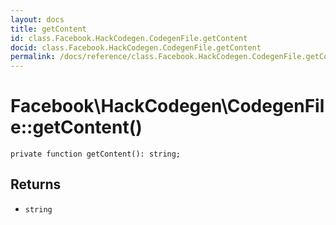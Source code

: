 ```yaml
---
layout: docs
title: getContent
id: class.Facebook.HackCodegen.CodegenFile.getContent
docid: class.Facebook.HackCodegen.CodegenFile.getContent
permalink: /docs/reference/class.Facebook.HackCodegen.CodegenFile.getContent/
---
```

# Facebook\\HackCodegen\\CodegenFile::getContent()




``` Hack
private function getContent(): string;
```




## Returns




- ` string `